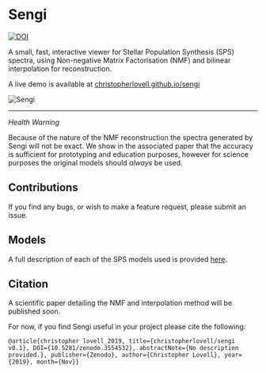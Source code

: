 # Sengi

[![DOI](https://zenodo.org/badge/DOI/10.5281/zenodo.3554532.svg)](https://doi.org/10.5281/zenodo.3554532)

A small, fast, interactive viewer for Stellar Population Synthesis (SPS) spectra, using Non-negative Matrix Factorisation (NMF) and bilinear interpolation for reconstruction.

A live demo is available at [christopherlovell.github.io/sengi](christopherlovell.github.io/sengi)

![Sengi](https://www.christopherlovell.co.uk/sengi/images/sengi.jpg)

--- 

_Health Warning_

Because of the nature of the NMF reconstruction the spectra generated by Sengi will not be exact. We show in the associated paper that the accuracy is sufficient for prototyping and education purposes, however for science purposes the original models should *always* be used.

## Contributions
If you find any bugs, or wish to make a feature request, please submit an issue.

## Models
A full description of each of the SPS models used is provided [here](https://www.christopherlovell.co.uk/sengi/models.html).

## Citation

A scientific paper detailing the NMF and interpolation method will be published soon.

For now, if you find Sengi useful in your project please cite the following:

    @article{christopher lovell_2019, title={christopherlovell/sengi v0.1}, DOI={10.5281/zenodo.3554532}, abstractNote={No description provided.}, publisher={Zenodo}, author={Christopher Lovell}, year={2019}, month={Nov}}


